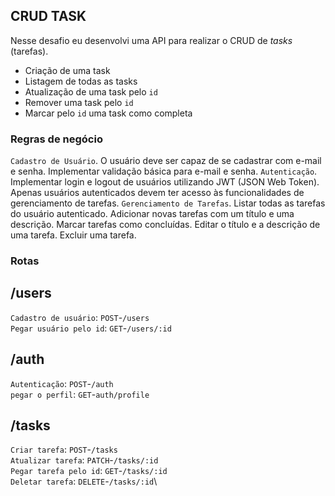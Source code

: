 ## CRUD TASK
Nesse desafio eu desenvolvi uma API para realizar o CRUD de *tasks* (tarefas).


- Criação de uma task
- Listagem de todas as tasks
- Atualização de uma task pelo `id`
- Remover uma task pelo `id`
- Marcar pelo `id` uma task como completa

### Regras de negócio
`Cadastro de Usuário`. O usuário deve ser capaz de se cadastrar com e-mail e senha. Implementar validação básica para e-mail e senha.
`Autenticação`. Implementar login e logout de usuários utilizando JWT (JSON Web Token). Apenas usuários autenticados devem ter acesso às funcionalidades de gerenciamento de tarefas.
`Gerenciamento de Tarefas`. Listar todas as tarefas do usuário autenticado. Adicionar novas tarefas com um título e uma descrição. Marcar tarefas como concluídas. Editar o título e a descrição de uma tarefa. Excluir uma tarefa.

### Rotas

## /users 
`Cadastro de usuário`: `POST`-`/users`\
`Pegar usuário pelo id`: `GET`-`/users/:id`

## /auth
`Autenticação`: `POST`-`/auth`\
`pegar o perfil`: `GET`-`auth/profile`

## /tasks
`Criar tarefa`: `POST`-`/tasks`\
`Atualizar tarefa`: `PATCH`-`/tasks/:id`\
`Pegar tarefa pelo id`: `GET`-`/tasks/:id`\
`Deletar tarefa`: `DELETE`-`/tasks/:id`\